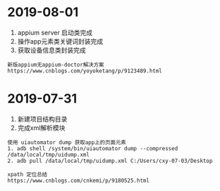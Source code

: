 # 2019-08-01
1. appium server 启动类完成
2. 操作app元素类关键词封装完成
3. 获取设备信息类封装完成
```新版appium无appium-doctor解决方案
新版appium无appium-doctor解决方案
https://www.cnblogs.com/yoyoketang/p/9123489.html
```

#  2019-07-31
1. 新建项目结构目录
2. 完成xml解析模块
```页面元素获取
使用 uiautomator dump 获取app上的页面元素
1. adb shell /system/bin/uiautomator dump --compressed /data/local/tmp/uidump.xml
2. adb pull /data/local/tmp/uidump.xml C:/Users/cxy-07-03/Desktop 
```
```XPATH定位
xpath 定位总结
https://www.cnblogs.com/cnkemi/p/9180525.html
```